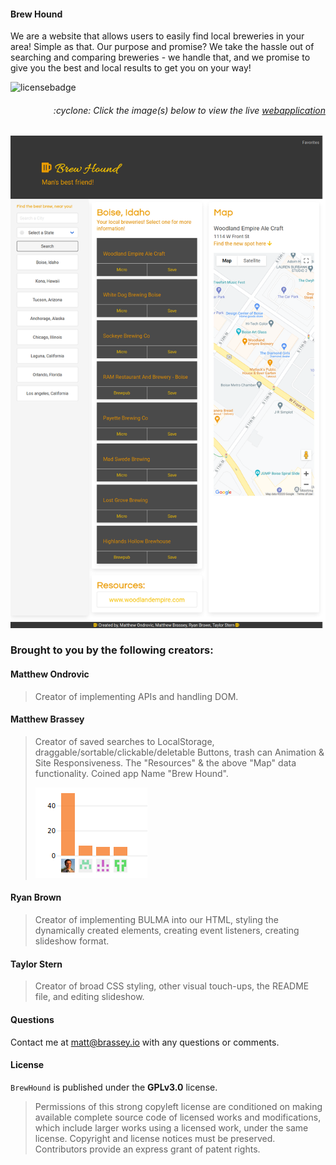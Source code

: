 #### Brew Hound

We are a website that allows users to easily find local breweries in your area! Simple as that. Our purpose and promise? We take the hassle out of searching and comparing breweries - we handle that, and we promise to give you the best and local results to get you on your way!

![licensebadge](https://img.shields.io/badge/license-CC0_1.0_Universal-blue)

<h6><p align="right">:cyclone: Click the image(s) below to view the live <a id="Screenshots" href="https://mbrassey.github.io/BrewHound/">webapplication</a></p></h6>

[<p align="center"><img src="assets/images/Preview.png">](https://mbrassey.github.io/BrewHound/)

### Brought to you by the following creators:

#### Matthew Ondrovic
> Creator of implementing APIs and handling DOM.
#### Matthew Brassey
> Creator of saved searches to LocalStorage, draggable/sortable/clickable/deletable Buttons, trash can Animation & Site Responsiveness. The "Resources" & the above "Map" data functionality. Coined app Name "Brew Hound".
[<p align="left"><img src="assets/images/contributor.png">](https://github.com/ryanabrown14/brew-hound/graphs/contributors)
#### Ryan Brown
> Creator of implementing BULMA into our HTML, styling the dynamically created elements, creating event listeners, creating slideshow format.
#### Taylor Stern
> Creator of broad CSS styling, other visual touch-ups, the README file, and editing slideshow.

#### Questions
Contact me at [matt@brassey.io](mailto:matt@brassey.io) with any questions or comments.

#### License
`BrewHound` is published under the __GPLv3.0__ license.

> Permissions of this strong copyleft license are conditioned on making available complete source code of licensed works and modifications, which include larger works using a licensed work, under the same license. Copyright and license notices must be preserved. Contributors provide an express grant of patent rights.
